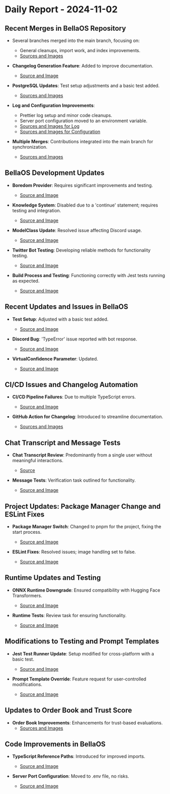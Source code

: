# Daily Report - 2024-11-02

## Recent Merges in BellaOS Repository
- Several branches merged into the main branch, focusing on:
  - General cleanups, import work, and index improvements.
  - [Sources and Images](https://github.com/bellaOS/bella/commit/262980692cd177eacc21279a1a4fd3fdbba5f7ef) 

- **Changelog Generation Feature**: Added to improve documentation.
  - [Source and Image](https://github.com/bellaOS/bella/commit/d54813a2c63c97018aab3c4ed546a7ca1e5b43f9)

- **PostgreSQL Updates**: Test setup adjustments and a basic test added.
  - [Sources and Images](https://github.com/bellaOS/bella/commit/bc4c482826618a7dcd2dab9b9b27b7738de69279)

- **Log and Configuration Improvements**:
  - Prettier log setup and minor code cleanups.
  - Server port configuration moved to an environment variable.
  - [Sources and Images for Log](https://github.com/bellaOS/bella/commit/eda2b14dbab4f34d7be39d6e2916ec71172821da) 
  - [Sources and Images for Configuration](https://github.com/bellaOS/bella/commit/40dea4f79467058665d81a0e8dd50639a6d455d5)

- **Multiple Merges**: Contributions integrated into the main branch for synchronization.
  - [Sources and Images](https://github.com/bellaOS/bella/commit/42741dda8500203c9e803a0dee472a53d1611bac)

## BellaOS Development Updates
- **Boredom Provider**: Requires significant improvements and testing.
  - [Source and Image](https://github.com/bellaOS/bella/issues/165)

- **Knowledge System**: Disabled due to a 'continue' statement; requires testing and integration.
  - [Source and Image](https://github.com/bellaOS/bella/issues/164)

- **ModelClass Update**: Resolved issue affecting Discord usage.
  - [Source and Image](https://github.com/bellaOS/bella/pull/169)

- **Twitter Bot Testing**: Developing reliable methods for functionality testing.
  - [Source and Image](https://github.com/bellaOS/bella/issues/171)

- **Build Process and Testing**: Functioning correctly with Jest tests running as expected.
  - [Source and Image](https://github.com/bellaOS/bella/commit/d9aeb80105ee4d1a50197c3b68015e197e3e65f3)

## Recent Updates and Issues in BellaOS
- **Test Setup**: Adjusted with a basic test added.
  - [Source and Image](https://github.com/bellaOS/bella/commit/810f187784088023c597afa843210dec3bddafbe)

- **Discord Bug**: 'TypeError' issue reported with bot response.
  - [Source and Image](https://github.com/bellaOS/bella/issues/168)

- **VirtualConfidence Parameter**: Updated.
  - [Source and Image](https://github.com/bellaOS/bella/commit/362470ad51a96ec2599a4a5496ce2e4754809133)

## CI/CD Issues and Changelog Automation
- **CI/CD Pipeline Failures**: Due to multiple TypeScript errors.
  - [Source and Image](https://github.com/bellaOS/bella/issues/174)

- **GitHub Action for Changelog**: Introduced to streamline documentation.
  - [Sources and Images](https://github.com/bellaOS/bella/commit/99283c9d14cf2bb00a6196704899dbd6478be2bb)

## Chat Transcript and Message Tests
- **Chat Transcript Review**: Predominantly from a single user without meaningful interactions.
  - [Source](https://discord.com/channels/1253563208833433701/1326603270893867064)

- **Message Tests**: Verification task outlined for functionality.
  - [Source and Image](https://github.com/bellaOS/bella/issues/190)

## Project Updates: Package Manager Change and ESLint Fixes
- **Package Manager Switch**: Changed to pnpm for the project, fixing the start process.
  - [Source and Image](https://github.com/bellaOS/bella/commit/1c64b0ba3e07b230a19a69b6b36e11c8f5e4da3c)

- **ESLint Fixes**: Resolved issues; image handling set to false.
  - [Source and Image](https://github.com/bellaOS/bella/commit/06edacd35c4eb0f92aafb80db11ebaa74bc894cd)

## Runtime Updates and Testing
- **ONNX Runtime Downgrade**: Ensured compatibility with Hugging Face Transformers.
  - [Source and Image](https://github.com/bellaOS/bella/commit/b387fab4fcfc2451082e78625012b1d72c36fd07)

- **Runtime Tests**: Review task for ensuring functionality.
  - [Source and Image](https://github.com/bellaOS/bella/issues/187)

## Modifications to Testing and Prompt Templates
- **Jest Test Runner Update**: Setup modified for cross-platform with a basic test.
  - [Source and Image](https://github.com/bellaOS/bella/pull/172)

- **Prompt Template Override**: Feature request for user-controlled modifications.
  - [Source and Image](https://github.com/bellaOS/bella/issues/166)

## Updates to Order Book and Trust Score
- **Order Book Improvements**: Enhancements for trust-based evaluations.
  - [Sources and Images](https://github.com/bellaOS/bella/commit/8084bc89baf60bf8cd266ed298edb3306c567113)

## Code Improvements in BellaOS
- **TypeScript Reference Paths**: Introduced for improved imports.
  - [Source and Image](https://github.com/bellaOS/bella/commit/a18c192aba597d40e239c7840935d51e0af312f4)

- **Server Port Configuration**: Moved to .env file, no risks.
  - [Source and Image](https://github.com/bellaOS/bella/pull/179)
